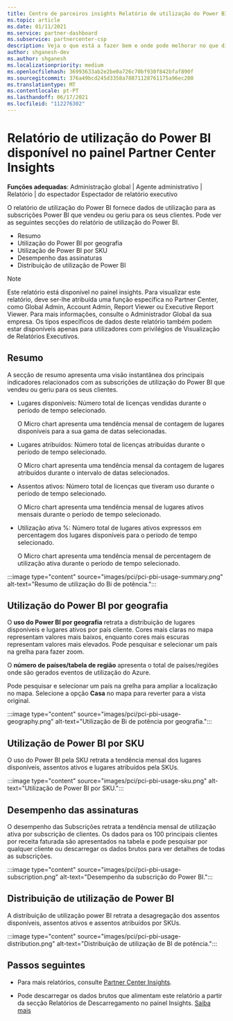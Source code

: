 ```yaml
---
title: Centro de parceiros insights Relatório de utilização do Power BI
ms.topic: article
ms.date: 01/11/2021
ms.service: partner-dashboard
ms.subservice: partnercenter-csp
description: Veja o que está a fazer bem e onde pode melhorar no que diz respeito ao uso de subscrições power bi que vende ou gere para os seus clientes.
author: shganesh-dev
ms.author: shganesh
ms.localizationpriority: medium
ms.openlocfilehash: 36993633ab2e2be0a726c70bf930f842bfaf890f
ms.sourcegitcommit: 376a49bcd245d3358a78871128761175a96ec200
ms.translationtype: MT
ms.contentlocale: pt-PT
ms.lasthandoff: 06/17/2021
ms.locfileid: "112276302"
---
```

# <a name="power-bi-usage-report-available-from-the-partner-center-insights-dashboard"></a>Relatório de utilização do Power BI disponível no painel Partner Center Insights

**Funções adequadas**: Administração global | Agente administrativo | Relatório | do espectador Espectador de relatório executivo

O relatório de utilização do Power BI fornece dados de utilização para as subscrições Power BI que vendeu ou geriu para os seus clientes. Pode ver as seguintes secções do relatório de utilização do Power BI.

- Resumo
- Utilização do Power BI por geografia
- Utilização de Power BI por SKU
- Desempenho das assinaturas
- Distribuição de utilização de Power BI

 > [!NOTE]
 > Este relatório está disponível no painel insights. Para visualizar este relatório, deve ser-lhe atribuída uma função específica no Partner Center, como Global Admin, Account Admin, Report Viewer ou Executive Report Viewer. Para mais informações, consulte o Administrador Global da sua empresa. Os tipos específicos de dados deste relatório também podem estar disponíveis apenas para utilizadores com privilégios de Visualização de Relatórios Executivos.

## <a name="summary"></a>Resumo

A secção de resumo apresenta uma visão instantânea dos principais indicadores relacionados com as subscrições de utilização do Power BI que vendeu ou geriu para os seus clientes. 

- Lugares disponíveis: Número total de licenças vendidas durante o período de tempo selecionado.

   O Micro chart apresenta uma tendência mensal de contagem de lugares disponíveis para a sua gama de datas selecionadas.

- Lugares atribuídos: Número total de licenças atribuídas durante o período de tempo selecionado.

   O Micro chart apresenta uma tendência mensal da contagem de lugares atribuídos durante o intervalo de datas selecionados.

- Assentos ativos: Número total de licenças que tiveram uso durante o período de tempo selecionado. 

   O Micro chart apresenta uma tendência mensal de lugares ativos mensais durante o período de tempo selecionado.

- Utilização ativa %: Número total de lugares ativos expressos em percentagem dos lugares disponíveis para o período de tempo selecionado. 

   O Micro chart apresenta uma tendência mensal de percentagem de utilização ativa durante o período de tempo selecionado.

:::image type="content" source="images/pci/pci-pbi-usage-summary.png" alt-text="Resumo de utilização do Bi de potência.":::

## <a name="power-bi-usage-by-geography"></a>Utilização do Power BI por geografia

O **uso do Power BI por geografia** retrata a distribuição de lugares disponíveis e lugares ativos por país cliente. Cores mais claras no mapa representam valores mais baixos, enquanto cores mais escuras representam valores mais elevados. Pode pesquisar e selecionar um país na grelha para fazer zoom.

O **número de países/tabela de região** apresenta o total de países/regiões onde são gerados eventos de utilização do Azure.

Pode pesquisar e selecionar um país na grelha para ampliar a localização no mapa. Selecione a opção **Casa** no mapa para reverter para a vista original.

:::image type="content" source="images/pci/pci-pbi-usage-geography.png" alt-text="Utilização de Bi de potência por geografia.":::

## <a name="power-bi-usage-by-sku"></a>Utilização de Power BI por SKU

O uso do Power BI pela SKU retrata a tendência mensal dos lugares disponíveis, assentos ativos e lugares atribuídos pela SKUs.

:::image type="content" source="images/pci/pci-pbi-usage-sku.png" alt-text="Utilização de Power BI por SKU.":::

## <a name="subscriptions-performance"></a>Desempenho das assinaturas

O desempenho das Subscrições retrata a tendência mensal de utilização ativa por subscrição de clientes. Os dados para os 100 principais clientes por receita faturada são apresentados na tabela e pode pesquisar por qualquer cliente ou descarregar os dados brutos para ver detalhes de todas as subscrições.

:::image type="content" source="images/pci/pci-pbi-usage-subscription.png" alt-text="Desempenho da subscrição do Power BI.":::

## <a name="power-bi-usage-distribution"></a>Distribuição de utilização de Power BI

A distribuição de utilização power BI retrata a desagregação dos assentos disponíveis, assentos ativos e assentos atribuídos por SKUs.

:::image type="content" source="images/pci/pci-pbi-usage-distribution.png" alt-text="Distribuição de utilização de BI de potência.":::

## <a name="next-steps"></a>Passos seguintes

- Para mais relatórios, consulte [Partner Center Insights](partner-center-insights.md).

- Pode descarregar os dados brutos que alimentam este relatório a partir da secção Relatórios de Descarregamento no painel Insights. [Saiba mais](pci-download-reports.md) 
